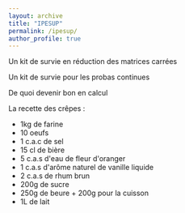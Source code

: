 ```yaml
---
layout: archive
title: "IPESUP"
permalink: /ipesup/
author_profile: true
---
```



Un kit de survie en réduction des matrices carrées
<a href="https://valentinkil.github.io/files/pdf/Reduction.pdf"><i class="fas fa-fw fa-file-pdf zoom" aria-hidden="true"></i></a> 

Un kit de survie pour les probas continues
<a href="https://valentinkil.github.io/files/pdf/Proba_continues.pdf"><i class="fas fa-fw fa-file-pdf zoom" aria-hidden="true"></i></a> 

De quoi devenir bon en calcul
<a href="https://valentinkil.github.io/files/pdf/Calcul.pdf"><i class="fas fa-fw fa-file-pdf zoom" aria-hidden="true"></i></a> 




La recette des crêpes : 
- 1kg de farine 
- 10 oeufs 
- 1 c.a.c de sel 
- 15 cl de bière 
- 5 c.a.s d'eau de fleur d'oranger 
- 1 c.a.s d'arôme naturel de vanille liquide 
- 2 c.a.s de rhum brun
- 200g de sucre
- 250g de beure + 200g pour la cuisson
- 1L de lait 


